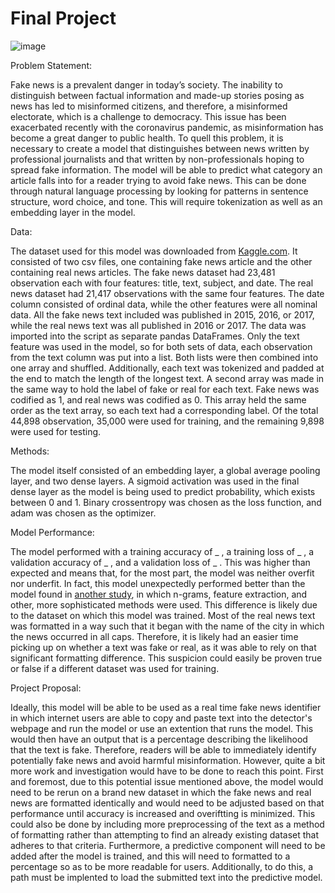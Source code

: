 # Final Project

![image](https://user-images.githubusercontent.com/67920492/89720102-a84d8680-d99c-11ea-82e6-6182221ec9f0.png)

Problem Statement:

Fake news is a prevalent danger in today’s society. The inability to distinguish between factual information and made-up stories posing as news has led to misinformed citizens, and therefore, a misinformed electorate, which is a challenge to democracy. This issue has been exacerbated recently with the coronavirus pandemic, as misinformation has become a great danger to public health. To quell this problem, it is necessary to create a model that distinguishes between news written by professional journalists and that written by non-professionals hoping to spread fake information. The model will be able to predict what category an article falls into for a reader trying to avoid fake news. This can be done through natural language processing by looking for patterns in sentence structure, word choice, and tone. This will require tokenization as well as an embedding layer in the model.

Data:

The dataset used for this model was downloaded from [Kaggle.com](https://www.kaggle.com/clmentbisaillon/fake-and-real-news-dataset). It consisted of two csv files, one containing fake news article and the other containing real news articles. The fake news dataset had 23,481 observation each with four features: title, text, subject, and date. The real news dataset had 21,417 observations with the same four features. The date column consisted of ordinal data, while the other features were all nominal data. All the fake news text included was published in 2015, 2016, or 2017, while the real news text was all published in 2016 or 2017. The data was imported into the script as separate pandas DataFrames. Only the text feature was used in the model, so for both sets of data, each observation from the text column was put into a list. Both lists were then combined into one array and shuffled. Additionally, each text was tokenized and padded at the end to match the length of the longest text. A second array was made in the same way to hold the label of fake or real for each text. Fake news was codified as 1, and real news was codified as 0. This array held the same order as the text array, so each text had a corresponding label. Of the total 44,898 observation, 35,000 were used for training, and the remaining 9,898 were used for testing.

Methods:

The model itself consisted of an embedding layer, a global average pooling layer, and two dense layers. A sigmoid activation was used in the final dense layer as the model is being used to predict probability, which exists between 0 and 1. Binary crossentropy was chosen as the loss function, and adam was chosen as the optimizer.



Model Performance:

The model performed with a training accuracy of _ , a training loss of _ , a validation accuracy of _ , and a validation loss of _ . This was higher than expected and means that, for the most part, the model was neither overfit nor underfit. In fact, this model unexpectedly performed better than the model found in [another study](https://onlinelibrary.wiley.com/doi/epdf/10.1002/spy2.9), in which n-grams, feature extraction, and other, more sophisticated methods were used. This difference is likely due to the dataset on which this model was trained. Most of the real news text was formatted in a way such that it began with the name of the city in which the news occurred in all caps. Therefore, it is likely had an easier time picking up on whether a text was fake or real, as it was able to rely on that significant formatting difference. This suspicion could easily be proven true or false if a different dataset was used for training.  

Project Proposal:

Ideally, this model will be able to be used as a real time fake news identifier in which internet users are able to copy and paste text into the detector's webpage and run the model or use an extention that runs the model. This would then have an output that is a percentage describing the likelihood that the text is fake. Therefore, readers will be able to immediately identify potentially fake news and avoid harmful misinformation. However, quite a bit more work and investigation would have to be done to reach this point. First and foremost, due to this potential issue mentioned above, the model would need to be rerun on a brand new dataset in which the fake news and real news are formatted identically and would need to be adjusted based on that performance until accuracy is increased and overiftting is minimized. This could also be done by including more preprocessing of the text as a method of formatting rather than attempting to find an already existing dataset that adheres to that criteria. Furthermore, a predictive component will need to be added after the model is trained, and this will need to formatted to a percentage so as to be more readable for users. Additionally, to do this, a path must be implented to load the submitted text into the predictive model.

